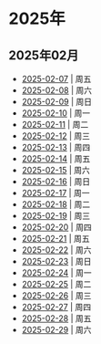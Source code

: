 # 2025年

## 2025年02月
- [2025-02-07](20250207周五.md) | 周五
- [2025-02-08](20250208周六.md) | 周六
- [2025-02-09](20250209周日.md) | 周日
- [2025-02-10](20250210周一.md) | 周一
- [2025-02-11](20250211周二.md) | 周二
- [2025-02-12](20250212周三.md) | 周三
- [2025-02-13](20250213周四.md) | 周四
- [2025-02-14](20250214周五.md) | 周五
- [2025-02-15](20250215周六.md) | 周六
- [2025-02-16](20250216周日.md) | 周日
- [2025-02-17](20250217周一.md) | 周一
- [2025-02-18](20250218周二.md) | 周二
- [2025-02-19](20250219周三.md) | 周三
- [2025-02-20](20250220周四.md) | 周四
- [2025-02-21](20250221周五.md) | 周五
- [2025-02-22](20250222周六.md) | 周六
- [2025-02-23](20250223周日.md) | 周日
- [2025-02-24](20250224周一.md) | 周一
- [2025-02-25](20250225周二.md) | 周二
- [2025-02-26](20250226周三.md) | 周三
- [2025-02-27](20250227周四.md) | 周四
- [2025-02-28](20250228周五.md) | 周五
- [2025-02-29](20250229周六.md) | 周六
